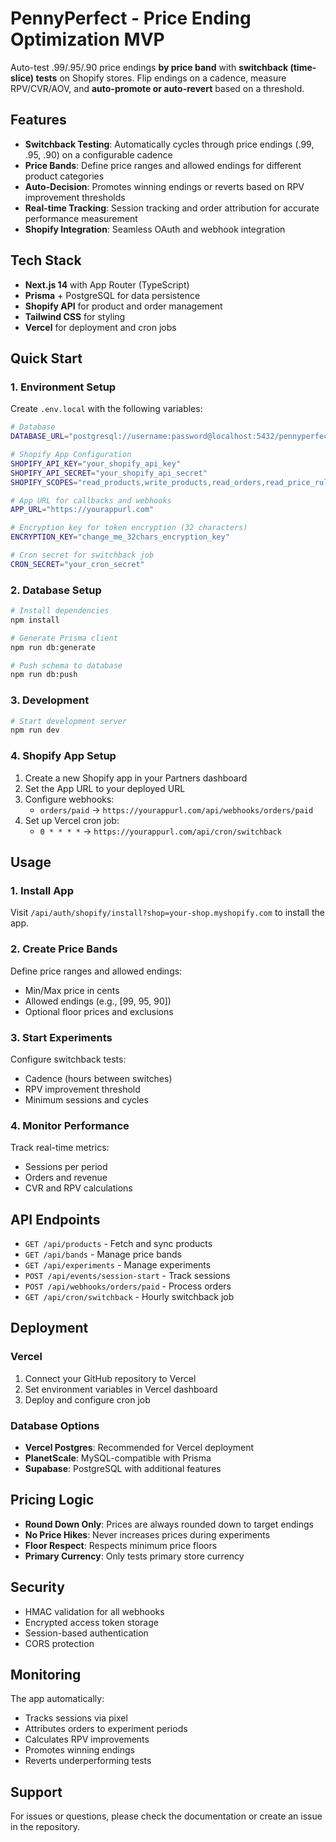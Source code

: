 # PennyPerfect - Price Ending Optimization MVP

Auto-test .99/.95/.90 price endings **by price band** with **switchback (time-slice) tests** on Shopify stores. Flip endings on a cadence, measure RPV/CVR/AOV, and **auto-promote or auto-revert** based on a threshold.

## Features

- **Switchback Testing**: Automatically cycles through price endings (.99, .95, .90) on a configurable cadence
- **Price Bands**: Define price ranges and allowed endings for different product categories
- **Auto-Decision**: Promotes winning endings or reverts based on RPV improvement thresholds
- **Real-time Tracking**: Session tracking and order attribution for accurate performance measurement
- **Shopify Integration**: Seamless OAuth and webhook integration

## Tech Stack

- **Next.js 14** with App Router (TypeScript)
- **Prisma** + PostgreSQL for data persistence
- **Shopify API** for product and order management
- **Tailwind CSS** for styling
- **Vercel** for deployment and cron jobs

## Quick Start

### 1. Environment Setup

Create `.env.local` with the following variables:

```bash
# Database
DATABASE_URL="postgresql://username:password@localhost:5432/pennyperfect"

# Shopify App Configuration
SHOPIFY_API_KEY="your_shopify_api_key"
SHOPIFY_API_SECRET="your_shopify_api_secret"
SHOPIFY_SCOPES="read_products,write_products,read_orders,read_price_rules"

# App URL for callbacks and webhooks
APP_URL="https://yourappurl.com"

# Encryption key for token encryption (32 characters)
ENCRYPTION_KEY="change_me_32chars_encryption_key"

# Cron secret for switchback job
CRON_SECRET="your_cron_secret"
```

### 2. Database Setup

```bash
# Install dependencies
npm install

# Generate Prisma client
npm run db:generate

# Push schema to database
npm run db:push
```

### 3. Development

```bash
# Start development server
npm run dev
```

### 4. Shopify App Setup

1. Create a new Shopify app in your Partners dashboard
2. Set the App URL to your deployed URL
3. Configure webhooks:
   - `orders/paid` → `https://yourappurl.com/api/webhooks/orders/paid`
4. Set up Vercel cron job:
   - `0 * * * *` → `https://yourappurl.com/api/cron/switchback`

## Usage

### 1. Install App
Visit `/api/auth/shopify/install?shop=your-shop.myshopify.com` to install the app.

### 2. Create Price Bands
Define price ranges and allowed endings:
- Min/Max price in cents
- Allowed endings (e.g., [99, 95, 90])
- Optional floor prices and exclusions

### 3. Start Experiments
Configure switchback tests:
- Cadence (hours between switches)
- RPV improvement threshold
- Minimum sessions and cycles

### 4. Monitor Performance
Track real-time metrics:
- Sessions per period
- Orders and revenue
- CVR and RPV calculations

## API Endpoints

- `GET /api/products` - Fetch and sync products
- `GET /api/bands` - Manage price bands
- `GET /api/experiments` - Manage experiments
- `POST /api/events/session-start` - Track sessions
- `POST /api/webhooks/orders/paid` - Process orders
- `GET /api/cron/switchback` - Hourly switchback job

## Deployment

### Vercel

1. Connect your GitHub repository to Vercel
2. Set environment variables in Vercel dashboard
3. Deploy and configure cron job

### Database Options

- **Vercel Postgres**: Recommended for Vercel deployment
- **PlanetScale**: MySQL-compatible with Prisma
- **Supabase**: PostgreSQL with additional features

## Pricing Logic

- **Round Down Only**: Prices are always rounded down to target endings
- **No Price Hikes**: Never increases prices during experiments
- **Floor Respect**: Respects minimum price floors
- **Primary Currency**: Only tests primary store currency

## Security

- HMAC validation for all webhooks
- Encrypted access token storage
- Session-based authentication
- CORS protection

## Monitoring

The app automatically:
- Tracks sessions via pixel
- Attributes orders to experiment periods
- Calculates RPV improvements
- Promotes winning endings
- Reverts underperforming tests

## Support

For issues or questions, please check the documentation or create an issue in the repository.
